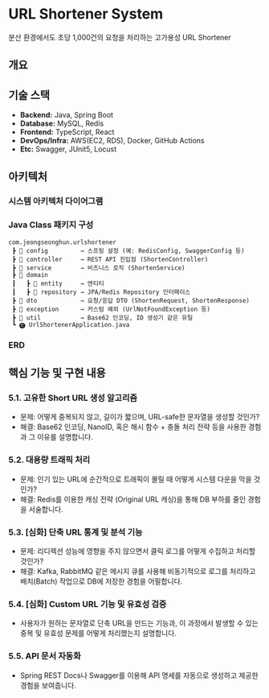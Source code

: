 # URL Shortener System
분산 환경에서도 초당 1,000건의 요청을 처리하는 고가용성 URL Shortener
## 개요
## 기술 스택
- **Backend:** Java, Spring Boot
- **Database:** MySQL, Redis
- **Frontend:** TypeScript, React
- **DevOps/Infra:** AWS(EC2, RDS), Docker, GitHub Actions
- **Etc:** Swagger, JUnit5, Locust
## 아키텍처

### 시스템 아키텍처 다이어그램
### Java Class 패키지 구성
```
com.jeongseonghun.urlshortener
 ┣ 📂 config         → 스프링 설정 (예: RedisConfig, SwaggerConfig 등)
 ┣ 📂 controller     → REST API 진입점 (ShortenController)
 ┣ 📂 service        → 비즈니스 로직 (ShortenService)
 ┣ 📂 domain
 ┃   ┣ 📂 entity     → 엔티티
 ┃   ┣ 📂 repository → JPA/Redis Repository 인터페이스
 ┣ 📂 dto            → 요청/응답 DTO (ShortenRequest, ShortenResponse)
 ┣ 📂 exception      → 커스텀 예외 (UrlNotFoundException 등)
 ┣ 📂 util           → Base62 인코딩, ID 생성기 같은 유틸
 ┗ 🅒 UrlShortenerApplication.java
```
### ERD
## 핵심 기능 및 구현 내용
### 5.1. 고유한 Short URL 생성 알고리즘
- 문제: 어떻게 중복되지 않고, 길이가 짧으며, URL-safe한 문자열을 생성할 것인가?
- 해결: Base62 인코딩, NanoID, 혹은 해시 함수 + 충돌 처리 전략 등을 사용한 경험과 그 이유를 설명합니다.
### 5.2. 대용량 트래픽 처리
- 문제: 인기 있는 URL에 순간적으로 트래픽이 몰릴 때 어떻게 시스템 다운을 막을 것인가?
- 해결: Redis를 이용한 캐싱 전략 (Original URL 캐싱)을 통해 DB 부하를 줄인 경험을 서술합니다.
### 5.3. [심화] 단축 URL 통계 및 분석 기능
- 문제: 리디렉션 성능에 영향을 주지 않으면서 클릭 로그를 어떻게 수집하고 처리할 것인가?
- 해결: Kafka, RabbitMQ 같은 메시지 큐를 사용해 비동기적으로 로그를 처리하고 배치(Batch) 작업으로 DB에 저장한 경험을 어필합니다.
### 5.4. [심화] Custom URL 기능 및 유효성 검증
- 사용자가 원하는 문자열로 단축 URL을 만드는 기능과, 이 과정에서 발생할 수 있는 중복 및 유효성 문제를 어떻게 처리했는지 설명합니다.
### 5.5. API 문서 자동화
- Spring REST Docs나 Swagger를 이용해 API 명세를 자동으로 생성하고 제공한 경험을 보여줍니다.


